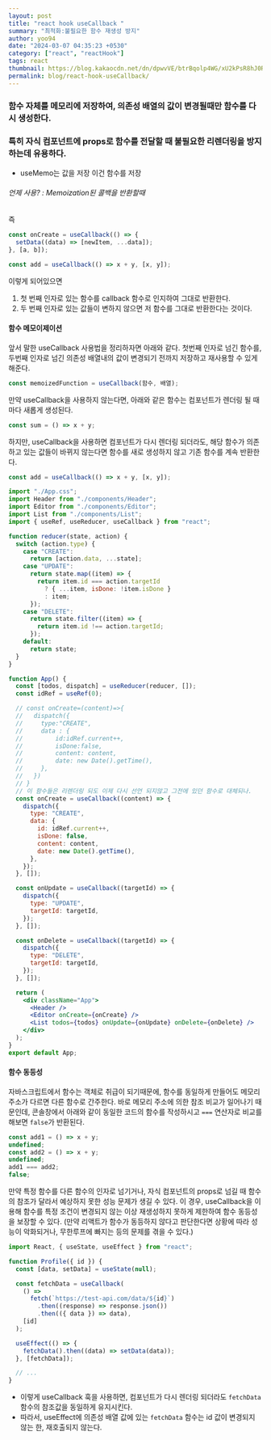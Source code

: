 ```yaml
---
layout: post
title: "react hook useCallback "
summary: "최적화:불필요한 함수 재생성 방지"
author: yoo94
date: "2024-03-07 04:35:23 +0530"
category: ["react", "reactHook"]
tags: react
thumbnail: https://blog.kakaocdn.net/dn/dpwvVE/btrBqolp4WG/xU2kPsR8hJ0Rpx9B1LSoZ1/img.png
permalink: blog/react-hook-useCallback/
---
```


### 함수 자체를 메모리에 저장하여, 의존성 배열의 값이 변경될때만 함수를 다시 생성한다.

### 특히 자식 컴포넌트에 props로 함수를 전달할 때 불필요한 리렌더링을 방지하는데 유용하다.

- useMemo는 값을 저장 이건 함수를 저장

###### 언제 사용? : Memoization된 콜백을 반환할때

즉

```jsx
const onCreate = useCallback(() => {
  setData((data) => [newItem, ...data]);
}, [a, b]);
```

```jsx
const add = useCallback(() => x + y, [x, y]);
```

이렇게 되어있으면

1. 첫 번째 인자로 있는 함수를 callback 함수로 인지하여 그대로 반환한다.
2. 두 번째 인자로 있는 값들이 변하지 않으면 저 함수를 그대로 반환한다는 것이다.

#### 함수 메모이제이션

앞서 말한 useCallback 사용법을 정리하자면 아래와 같다. 첫번째 인자로 넘긴 함수를, 두번째 인자로 넘긴 의존성 배열내의 값이 변경되기 전까지 저장하고 재사용할 수 있게 해준다.

```javascript
const memoizedFunction = useCallback(함수, 배열);
```

만약 useCallback을 사용하지 않는다면, 아래와 같은 함수는 컴포넌트가 렌더링 될 때마다 새롭게 생성된다.

```jsx
const sum = () => x + y;
```

하지만, useCallback을 사용하면 컴포넌트가 다시 렌더링 되더라도, 해당 함수가 의존하고 있는 값들이 바뀌지 않는다면 함수를 새로 생성하지 않고 기존 함수를 계속 반환한다.

```jsx
const add = useCallback(() => x + y, [x, y]);
```

```jsx
import "./App.css";
import Header from "./components/Header";
import Editor from "./components/Editor";
import List from "./components/List";
import { useRef, useReducer, useCallback } from "react";

function reducer(state, action) {
  switch (action.type) {
    case "CREATE":
      return [action.data, ...state];
    case "UPDATE":
      return state.map((item) => {
        return item.id === action.targetId
          ? { ...item, isDone: !item.isDone }
          : item;
      });
    case "DELETE":
      return state.filter((item) => {
        return item.id !== action.targetId;
      });
    default:
      return state;
  }
}

function App() {
  const [todos, dispatch] = useReducer(reducer, []);
  const idRef = useRef(0);

  // const onCreate=(content)=>{
  //   dispatch({
  //     type:"CREATE",
  //     data : {
  //         id:idRef.current++,
  //         isDone:false,
  //         content: content,
  //         date: new Date().getTime(),
  //     },
  //   })
  // }
  // 이 함수들은 리렌더링 되도 이제 다시 선언 되지않고 그전에 있던 함수로 대체되나.
  const onCreate = useCallback((content) => {
    dispatch({
      type: "CREATE",
      data: {
        id: idRef.current++,
        isDone: false,
        content: content,
        date: new Date().getTime(),
      },
    });
  }, []);

  const onUpdate = useCallback((targetId) => {
    dispatch({
      type: "UPDATE",
      targetId: targetId,
    });
  }, []);

  const onDelete = useCallback((targetId) => {
    dispatch({
      type: "DELETE",
      targetId: targetId,
    });
  }, []);

  return (
    <div className="App">
      <Header />
      <Editor onCreate={onCreate} />
      <List todos={todos} onUpdate={onUpdate} onDelete={onDelete} />
    </div>
  );
}
export default App;
```

#### 함수 동등성

자바스크립트에서 함수는 객체로 취급이 되기때문에, 함수를 동일하게 만들어도 메모리 주소가 다르면 다른 함수로 간주한다. 바로 메모리 주소에 의한 참조 비교가 일어나기 때문인데, 콘솔창에서 아래와 같이 동일한 코드의 함수를 작성하시고 `===` 연산자로 비교를 해보면 `false`가 반환된다.

```jsx
const add1 = () => x + y;
undefined;
const add2 = () => x + y;
undefined;
add1 === add2;
false;
```

만약 특정 함수를 다른 함수의 인자로 넘기거나, 자식 컴포넌트의 props로 넘길 때 함수의 참조가 달라서 예상하지 못한 성능 문제가 생길 수 있다.
이 경우, useCallback을 이용해 함수를 특정 조건이 변경되지 않는 이상 재생성하지 못하게 제한하여 함수 동등성을 보장할 수 있다. (만약 리액트가 함수가 동등하지 않다고 판단한다면 상황에 따라 성능이 악화되거나, 무한루프에 빠지는 등의 문제를 겪을 수 있다.)

```jsx
import React, { useState, useEffect } from "react";

function Profile({ id }) {
  const [data, setData] = useState(null);

  const fetchData = useCallback(
    () =>
      fetch(`https://test-api.com/data/${id}`)
        .then((response) => response.json())
        .then(({ data }) => data),
    [id]
  );

  useEffect(() => {
    fetchData().then((data) => setData(data));
  }, [fetchData]);

  // ...
}
```

- 이렇게 useCallback 훅을 사용하면, 컴포넌트가 다시 렌더링 되더라도 `fetchData` 함수의 참조값을 동일하게 유지시킨다.
- 따라서, useEffect에 의존성 배열 값에 있는 `fetchData` 함수는 id 값이 변경되지 않는 한, 재호출되지 않는다.
